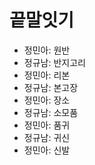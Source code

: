 # 끝말잇기

* 정민아: 원반
* 정규남: 반지고리
* 정민아: 리본
* 정규남: 본고장
* 정민아: 장소
* 정규남: 소모품
* 정민아: 품귀
* 정규남: 귀신
* 정민아: 신발
